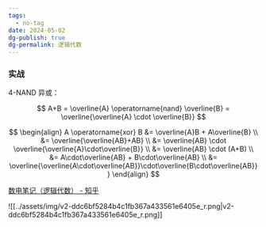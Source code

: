 ```yaml
---
tags:
  - no-tag
date: 2024-05-02
dg-publish: true
dg-permalink: 逻辑代数
---
```







### 实战

4-NAND 异或：

$$
A+B = \overline{A} \operatorname{nand} \overline{B} = \overline{\overline{A} \cdot \overline{B}}
$$

$$
\begin{align}
A \operatorname{xor} B 
&= \overline{A}B + A\overline{B} \\
&= \overline{\overline{AB}+AB} \\
&= \overline{AB} \cdot \overline{\overline{A}\cdot\overline{B}} \\
&= \overline{AB} \cdot (A+B) \\
&= A\cdot\overline{AB} + B\cdot\overline{AB} \\
&= \overline{\overline{A\cdot\overline{AB}}\cdot\overline{B\cdot\overline{AB}}}
\end{align}
$$


[数电笔记（逻辑代数） - 知乎](https://zhuanlan.zhihu.com/p/473625059)


![[../assets/img/v2-ddc6bf5284b4c1fb367a433561e6405e_r.png|v2-ddc6bf5284b4c1fb367a433561e6405e_r.png]]